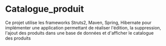 # Catalogue_produit
Ce projet utilise les frameworks Struts2, Maven, Spring, Hibernate pour implémenter une application permettant de réaliser l'édition, la suppression, l'ajout des produits dans une base de données et d'afficher le catalogue des produits
